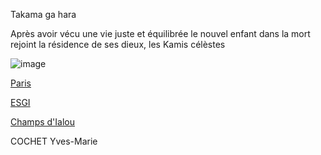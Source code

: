 Takama ga hara

Après avoir vécu une vie juste et équilibrée le nouvel enfant dans la mort rejoint la résidence de ses dieux, les Kamis célèstes

![image](https://user-images.githubusercontent.com/115085398/196280448-5185f902-cb5a-4b5b-9f1a-4e69e779c185.png)


[Paris](https://github.com/Doothrat/TP2-Labyrinthe/blob/main/paris.md)

[ESGI](https://github.com/Doothrat/TP2-Labyrinthe/blob/main/esgi.md)

[Champs d'Ialou](https://github.com/Doothrat/TP2-Labyrinthe/blob/main/champs-d-ialou.md)

COCHET Yves-Marie
